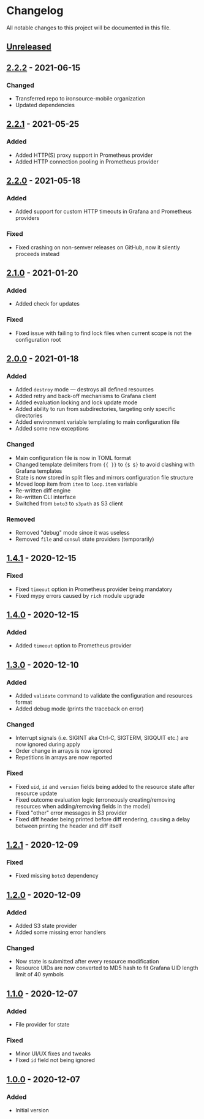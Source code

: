# Changelog

All notable changes to this project will be documented in this file.

## [Unreleased]

## [2.2.2] - 2021-06-15

### Changed

- Transferred repo to ironsource-mobile organization
- Updated dependencies

## [2.2.1] - 2021-05-25

### Added

- Added HTTP(S) proxy support in Prometheus provider
- Added HTTP connection pooling in Prometheus provider

## [2.2.0] - 2021-05-18

### Added

- Added support for custom HTTP timeouts in Grafana and Prometheus providers

### Fixed

- Fixed crashing on non-semver releases on GitHub, now it silently proceeds instead

## [2.1.0] - 2021-01-20

### Added

- Added check for updates

### Fixed

- Fixed issue with failing to find lock files when current scope is not the configuration root

## [2.0.0] - 2021-01-18

### Added

- Added `destroy` mode — destroys all defined resources
- Added retry and back-off mechanisms to Grafana client
- Added evaluation locking and lock update mode
- Added ability to run from subdirectories, targeting only specific directories
- Added environment variable templating to main configuration file
- Added some new exceptions

### Changed

- Main configuration file is now in TOML format
- Changed template delimiters from `{{ }}` to `{$ $}` to avoid clashing with Grafana templates
- State is now stored in split files and mirrors configuration file structure
- Moved loop item from `item` to `loop.item` variable
- Re-written diff engine
- Re-written CLI interface
- Switched from `boto3` to `s3path` as S3 client

### Removed

- Removed "debug" mode since it was useless
- Removed `file` and `consul` state providers (temporarily)

## [1.4.1] - 2020-12-15

### Fixed

- Fixed `timeout` option in Prometheus provider being mandatory
- Fixed mypy errors caused by `rich` module upgrade

## [1.4.0] - 2020-12-15

### Added

- Added `timeout` option to Prometheus provider

## [1.3.0] - 2020-12-10

### Added

- Added `validate` command to validate the configuration and resources format
- Added debug mode (prints the traceback on error)

### Changed

- Interrupt signals (i.e. SIGINT aka Ctrl-C, SIGTERM, SIGQUIT etc.) are now ignored during apply
- Order change in arrays is now ignored
- Repetitions in arrays are now reported

### Fixed

- Fixed `uid`, `id` and `version` fields being added to the resource state after resource update
- Fixed outcome evaluation logic (erroneously creating/removing resources when adding/removing fields in the model)
- Fixed "other" error messages in S3 provider
- Fixed diff header being printed before diff rendering, causing a delay between printing the header and diff itself

## [1.2.1] - 2020-12-09

### Fixed

- Fixed missing `boto3` dependency

## [1.2.0] - 2020-12-09

### Added

- Added S3 state provider
- Added some missing error handlers

### Changed

- Now state is submitted after every resource modification
- Resource UIDs are now converted to MD5 hash to fit Grafana UID length limit of 40 symbols

## [1.1.0] - 2020-12-07

### Added

- File provider for state

### Fixed

- Minor UI/UX fixes and tweaks
- Fixed `id` field not being ignored

## [1.0.0] - 2020-12-07

### Added

- Initial version

[unreleased]: https://github.com/ironsource-mobile/gdbt/compare/v2.2.2...HEAD
[2.2.2]: https://github.com/ironsource-mobile/gdbt/compare/v2.2.1...v2.2.2
[2.2.1]: https://github.com/ironsource-mobile/gdbt/compare/v2.2.0...v2.2.1
[2.2.0]: https://github.com/ironsource-mobile/gdbt/compare/v2.1.0...v2.2.0
[2.1.0]: https://github.com/ironsource-mobile/gdbt/compare/v2.0.0...v2.1.0
[2.0.0]: https://github.com/ironsource-mobile/gdbt/compare/v1.4.1...v2.0.0
[1.4.1]: https://github.com/ironsource-mobile/gdbt/compare/v1.4.0...v1.4.1
[1.4.0]: https://github.com/ironsource-mobile/gdbt/compare/v1.3.0...v1.4.0
[1.3.0]: https://github.com/ironsource-mobile/gdbt/compare/v1.2.1...v1.3.0
[1.2.1]: https://github.com/ironsource-mobile/gdbt/compare/v1.2.0...v1.2.1
[1.2.0]: https://github.com/ironsource-mobile/gdbt/compare/v1.1.0...v1.2.0
[1.1.0]: https://github.com/ironsource-mobile/gdbt/compare/v1.0.0...v1.1.0
[1.0.0]: https://github.com/ironsource-mobile/gdbt/compare/2c07324...v1.0.0
